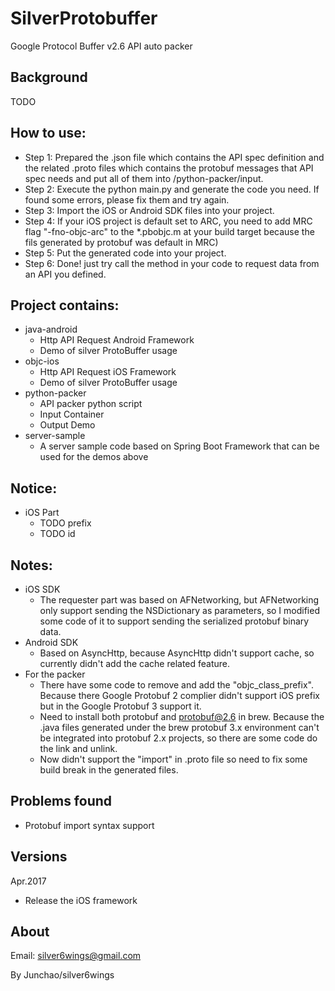# SilverProtobuffer

Google Protocol Buffer v2.6 API auto packer 

## Background
TODO

## How to use:

- Step 1: Prepared the .json file which contains the API spec definition and the related .proto files which contains the protobuf messages that API spec needs and put all of them into /python-packer/input.
- Step 2: Execute the python main.py and generate the code you need. If found some errors, please fix them and try again.
- Step 3: Import the iOS or Android SDK files into your project. 
- Step 4: If your iOS project is default set to ARC, you need to add MRC flag "-fno-objc-arc" to the *.pbobjc.m at your build target because the fils generated by protobuf was default in MRC)
- Step 5: Put the generated code into your project.
- Step 6: Done! just try call the method in your code to request data from an API you defined.

## Project contains:

- java-android
	- Http API Request Android Framework
	- Demo of silver ProtoBuffer usage
- objc-ios
	- Http API Request iOS Framework
	- Demo of silver ProtoBuffer usage
- python-packer
	- API packer python script
	- Input Container
	- Output Demo
- server-sample 
	- A server sample code based on Spring Boot Framework that can be used for the demos above

## Notice:
- iOS Part
	- TODO prefix
	- TODO id

## Notes:

- iOS SDK
	- The requester part was based on AFNetworking, but AFNetworking only support sending the NSDictionary as parameters, so I modified some code of it to support sending the serialized protobuf binary data.
- Android SDK
	- Based on AsyncHttp, because AsyncHttp didn't support cache, so currently didn't add the cache related feature.
- For the packer
	- There have some code to remove and add the "objc_class_prefix". Because there Google Protobuf 2 complier didn't support iOS prefix but in the Google Protobuf 3 support it.
	- Need to install both protobuf and protobuf@2.6 in brew. Because the .java files generated under the brew protobuf 3.x environment can't be integrated into protobuf 2.x projects, so there are some code do the link and unlink.
	- Now didn't support the "import" in .proto file so need to fix some build break in the generated files.
	
## Problems found
	
- Protobuf import syntax support
	
## Versions

Apr.2017

- Release the iOS framework


## About 
Email: silver6wings@gmail.com

By Junchao/silver6wings



